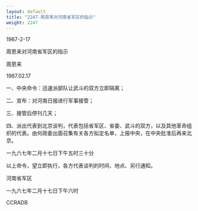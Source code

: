 ```yaml
---
layout: default
title: "2247.周恩来对河南省军区的指示"
weight: 2247
---
```


1967-2-17

周恩来对河南省军区的指示

周恩来

1967.02.17

一、中央命令：迅速派部队让武斗的双方立即隔离；

二、宣布：对河南日报进行军事接管；

三、接管后停刊几天；

四、派出代表到北京谈判，代表包括省军区、省委、武斗的双方，以及其他革命组织的代表。由何政委出面召集有关各方拟定名单，上报中央，在中央批准后再来北京。

一九六七年二月十七日下午五时三十分

以上命令，望立即执行，各方代表谈判的时间、地点、另行通知。

河南省军区

一九六七年二月十七日下午六时

CCRADB

